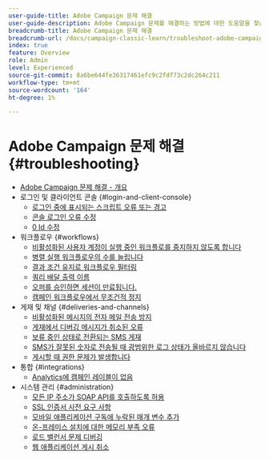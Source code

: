 ```yaml
---
user-guide-title: Adobe Campaign 문제 해결
user-guide-description: Adobe Campaign 문제를 해결하는 방법에 대한 도움말을 찾습니다.
breadcrumb-title: Adobe Campaign 문제 해결
breadcrumb-url: /docs/campaign-classic-learn/troubleshoot-adobe-campaign/overview.html
index: true
feature: Overview
role: Admin
level: Experienced
source-git-commit: 8a6be644fe36317461efc9c2fdf73c2dc264c211
workflow-type: tm+mt
source-wordcount: '164'
ht-degree: 1%

---
```



# Adobe Campaign 문제 해결 {#troubleshooting}

+ [Adobe Campaign 문제 해결 - 개요](/help/troubleshoot-adobe-campaign/overview.md)
+ 로그인 및 클라이언트 콘솔 {#login-and-client-console}
   + [로그인 중에 표시되는 스크립트 오류 또는 경고](/help/troubleshoot-adobe-campaign/script-error-during-login-errors.md)
   + [콘솔 로그인 오류 수정](/help/troubleshoot-adobe-campaign/console-login-errors.md)
   + [0 Id 수정](/help/troubleshoot-adobe-campaign/fixing-zero-id.md)
+ 워크플로우 {#workflows}
   + [비활성화된 사용자 계정이 실행 중인 워크플로를 중지하지 않도록 합니다](/help/troubleshoot-adobe-campaign/prevent-disabled-accounts-from-stopping-workflow.md)
   + [병렬 실행 워크플로우의 수를 늘립니다](/help/troubleshoot-adobe-campaign/increase-parallel-workflows.md)
   + [결과 조건 유지로 워크플로우 필터링](/help/troubleshoot-adobe-campaign/keep-result-workflow.md)
   + [쿼리 배달 출력 이름](/help/troubleshoot-adobe-campaign/query-delivery-output-names.md)
   + [오퍼를 승인하면 세션이 만료됩니다.](/help/troubleshoot-adobe-campaign/session-expired-approving-offer.md)
   + [캠페인 워크플로우에서 무조건적 정지](/help/troubleshoot-adobe-campaign/unconditional-stop-workflow.md)
+ 게재 및 채널 {#deliveries-and-channels}
   + [비활성화된 메시지의 전자 메일 전송 방지](/help/troubleshoot-adobe-campaign/disabled-messages-sending-emails.md)
   + [게재에서 디버깅 메시지가 취소된 오류](/help/troubleshoot-adobe-campaign/message-cancelled-error.md)
   + [보류 중인 상태로 전환되는 SMS 게재](/help/troubleshoot-adobe-campaign/resolve-pending-state-sms-delivery.md)
   + [SMS가 잘못된 숫자로 전송될 때 광범위한 로그 상태가 올바르지 않습니다](/help/troubleshoot-adobe-campaign/sms-broad-log.md)
   + [게시할 때 권한 문제가 발생합니다](/help/troubleshoot-adobe-campaign/publishing-permissions-issues.md)
+ 통합 {#integrations}
   + [Analytics에 캠페인 레이블이 없음](/help/troubleshoot-adobe-campaign/missing-campaign-label.md)
+ 시스템 관리 {#administration}
   + [모든 IP 주소가 SOAP API를 호출하도록 허용](/help/troubleshoot-adobe-campaign/allow-all-ip-address-to-make-soap-calls.md)
   + [SSL 인증서 사전 요구 사항](/help/troubleshoot-adobe-campaign/ssl-pre-requisites.md)
   + [모바일 애플리케이션 구독에 누락된 매개 변수 추가](/help/troubleshoot-adobe-campaign/missing-parameters-app-subscription.md)
   + [온-프레미스 설치에 대한 메모리 부족 오류](/help/troubleshoot-adobe-campaign/troubleshooting-memory-issues.md)
   + [로드 밸런서 문제 디버깅](/help/troubleshoot-adobe-campaign/load-balancer-issues.md)
   + [웹 애플리케이션 게시 취소](/help/troubleshoot-adobe-campaign/unpublish-web-application.md)
